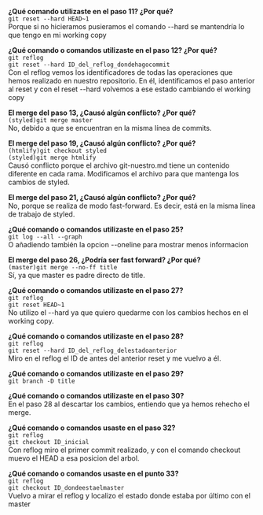 **¿Qué comando utilizaste en el paso 11? ¿Por qué?**  
`git reset --hard HEAD~1`  
Porque si no hicieramos pusieramos el comando --hard se mantendría lo que tengo en mi working copy

**¿Qué comando o comandos utilizaste en el paso 12? ¿Por qué?**  
`git reflog`  
`git reset --hard ID_del_reflog_dondehagocommit`  
Con el reflog vemos los identificadores de todas las operaciones que hemos realizado en nuestro repositorio. 
En él, identificamos el paso anterior al reset y con el reset --hard volvemos a ese estado cambiando el working copy

**El merge del paso 13, ¿Causó algún conflicto? ¿Por qué?**  
`(styled)git merge master`  
No, debido a que se encuentran en la misma línea de commits.

**El merge del paso 19, ¿Causó algún conflicto? ¿Por qué?**  
`(htmlify)git checkout styled`  
`(styled)git merge htmlify`  
Causó conflicto porque el archivo git-nuestro.md tiene un contenido diferente en cada rama. Modificamos el archivo para que mantenga los cambios de styled.

**El merge del paso 21, ¿Causó algún conflicto? ¿Por qué?**  
No, porque se realiza de modo fast-forward. Es decir, está en la misma línea de trabajo de styled.

**¿Qué comando o comandos utilizaste en el paso 25?**  
`git log --all --graph`  
O añadiendo también la opcion --oneline para mostrar menos informacion

**El merge del paso 26, ¿Podría ser fast forward? ¿Por qué?**  
`(master)git merge --no-ff title`  
Sí, ya que master es padre directo de title.

**¿Qué comando o comandos utilizaste en el paso 27?**  
`git reflog`  
`git reset HEAD~1`  
No utilizo el --hard ya que quiero quedarme con los cambios hechos en el working copy.

**¿Qué comando o comandos utilizaste en el paso 28?**  
`git reflog`    
`git reset --hard ID_del_reflog_delestadoanterior`  
Miro en el reflog el ID de antes del anterior reset y me vuelvo a él.

**¿Qué comando o comandos utilizaste en el paso 29?**  
`git branch -D title`

**¿Qué comando o comandos utilizaste en el paso 30?**  
En el paso 28 al descartar los cambios, entiendo que ya hemos rehecho el merge.

**¿Qué comando o comandos usaste en el paso 32?**  
`git reflog`  
`git checkout ID_inicial`  
Con reflog miro el primer commit realizado, y con el comando checkout muevo el HEAD a esa posicion del arbol.

**¿Qué comando o comandos usaste en el punto 33?**  
`git reflog`  
`git checkout ID_dondeestaelmaster`  
Vuelvo a mirar el reflog y localizo el estado donde estaba por último con el master
